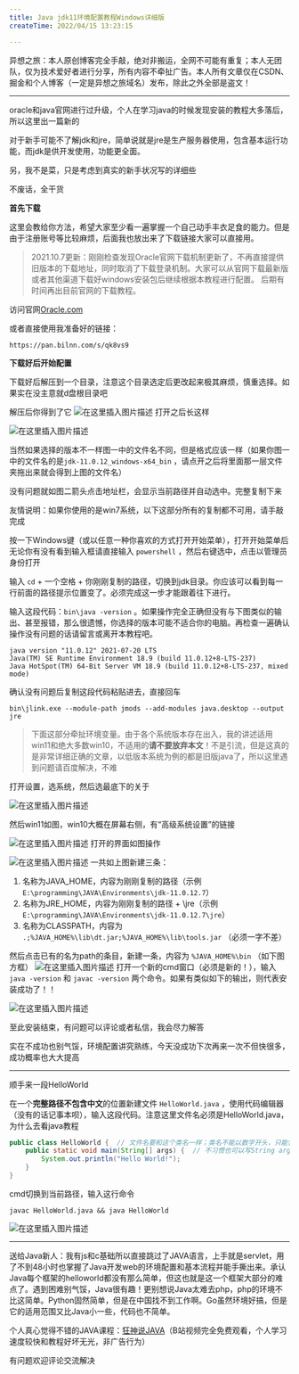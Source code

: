 ```yaml
---
title: Java jdk11环境配置教程Windows详细版
createTime: 2022/04/15 13:23:15

---
```


异想之旅：本人原创博客完全手敲，绝对非搬运，全网不可能有重复；本人无团队，仅为技术爱好者进行分享，所有内容不牵扯广告。本人所有文章仅在CSDN、掘金和个人博客（一定是异想之旅域名）发布，除此之外全部是盗文！


---

oracle和java官网进行过升级，个人在学习java的时候发现安装的教程大多落后，所以这里出一篇新的

对于新手可能不了解jdk和jre，简单说就是jre是生产服务器使用，包含基本运行功能，而jdk是供开发使用，功能更全面。

另，我不是菜，只是考虑到真实的新手状况写的详细些

不废话，全干货

**首先下载**

这里会教给你方法，希望大家至少看一遍掌握一个自己动手丰衣足食的能力。但是由于注册账号等比较麻烦，后面我也放出来了下载链接大家可以直接用。

> 2021.10.7更新：刚刚检查发现Oracle官网下载机制更新了，不再直接提供旧版本的下载地址，同时取消了下载登录机制。大家可以从官网下载最新版或者其他渠道下载好windows安装包后继续根据本教程进行配置。
> 后期有时间再出目前官网的下载教程。

访问官网[Oracle.com
](https://www.oracle.com/)

或者直接使用我准备好的链接：

```
https://pan.bilnn.com/s/qk8vs9
```

**下载好后开始配置**

下载好后解压到一个目录，注意这个目录选定后更改起来极其麻烦，慎重选择。如果实在没主意就d盘根目录吧

解压后你得到了它
![在这里插入图片描述](../images/7a93065b6ac8de95e3a2d267d7beb898.png)
打开之后长这样

![在这里插入图片描述](../images/2e0e20dbf7d56e6c25c0412390b8d407.png)

当然如果选择的版本不一样图一中的文件名不同，但是格式应该一样（如果你图一中的文件名的是`jdk-11.0.12_windows-x64_bin` ，请点开之后将里面那一层文件夹拖出来就会得到上图的文件名）

没有问题就如图二箭头点击地址栏，会显示当前路径并自动选中。完整复制下来

友情说明：如果你使用的是win7系统，以下这部分所有的复制都不可用，请手敲完成

按一下Windows键（或以任意一种你喜欢的方式打开开始菜单），打开开始菜单后无论你有没有看到输入框请直接输入 `powershell` ，然后右键选中，点击以管理员身份打开

输入 `cd` + 一个空格 + 你刚刚复制的路径，切换到jdk目录。你应该可以看到每一行前面的路径提示位置变了。必须完成这一步才能跟着往下进行。

输入这段代码：`bin\java -version` 。如果操作完全正确但没有与下图类似的输出、甚至报错，那么很遗憾，你选择的版本可能不适合你的电脑。再检查一遍确认操作没有问题的话请留言或离开本教程吧。

```
java version "11.0.12" 2021-07-20 LTS
Java(TM) SE Runtime Environment 18.9 (build 11.0.12+8-LTS-237)
Java HotSpot(TM) 64-Bit Server VM 18.9 (build 11.0.12+8-LTS-237, mixed mode)
```

确认没有问题后复制这段代码粘贴进去，直接回车

```
bin\jlink.exe --module-path jmods --add-modules java.desktop --output jre
```

> 下面这部分牵扯环境变量。由于各个系统版本存在出入，我的讲述适用win11和绝大多数win10，不适用的**请不要放弃本文**！不是引流，但是这真的是非常详细正确的文章，以低版本系统为例的都是旧版java了，所以这里遇到问题请百度解决，不难

打开设置，选系统，然后选最底下的关于

![在这里插入图片描述](../images/e42d4ceadeb0aec18473098be3318963.png)

然后win11如图，win10大概在屏幕右侧，有“高级系统设置”的链接

![在这里插入图片描述](../images/591f1bd77968c86b65fdf9ea703dcf59.png)
打开的界面如图操作

![在这里插入图片描述](../images/b76fb7b1057bb4ba3818cf93074593d3.png)
一共如上图新建三条：

 1. 名称为JAVA_HOME，内容为刚刚复制的路径（示例 `E:\programming\JAVA\Environments\jdk-11.0.12.7`）
 2. 名称为JRE_HOME，内容为刚刚复制的路径 + \jre（示例 `E:\programming\JAVA\Environments\jdk-11.0.12.7\jre`）
 3. 名称为CLASSPATH，内容为 `.;%JAVA_HOME%\lib\dt.jar;%JAVA_HOME%\lib\tools.jar` （必须一字不差）

然后点击已有的名为path的条目，新建一条，内容为 `%JAVA_HOME%\bin` （如下图方框）
![在这里插入图片描述](../images/04d80ddc8a50602eb4f86ff54fd26899.png)
打开一个新的cmd窗口（必须是新的！），输入 `java -version` 和 `javac -version` 两个命令。如果有类似如下的输出，则代表安装成功了！！

![在这里插入图片描述](../images/9e77f4a6e81f537971f39dca4853450b.png)

至此安装结束，有问题可以评论或者私信，我会尽力解答

实在不成功也别气馁，环境配置讲究熟练，今天没成功下次再来一次不但快很多，成功概率也大大提高

---

顺手来一段HelloWorld

在一个**完整路径不包含中文**的位置新建文件 `HelloWorld.java` ，使用代码编辑器（没有的话记事本呗），输入这段代码。注意这里文件名必须是HelloWorld.java，为什么去看java教程

```java
public class HelloWorld {  // 文件名要和这个类名一样；类名不能以数字开头，只能包含字母数字下划线
    public static void main(String[] args) {  // 不习惯也可以写String args[]
        System.out.println("Hello World!");
    }
}
```

cmd切换到当前路径，输入这行命令

```
javac HelloWorld.java && java HelloWorld
```

![在这里插入图片描述](../images/fd9aaac94b18df92d9ff086effdb5fd7.png)

---

送给Java新人：我有js和c基础所以直接跳过了JAVA语言，上手就是servlet，用了不到48小时也掌握了Java开发web的环境配置和基本流程并能手撕出来。承认Java每个框架的helloworld都没有那么简单，但这也就是这一个框架大部分的难点了。遇到困难别气馁，Java很有趣！更别想说Java太难去php，php的环境不比这简单。Python固然简单，但是在中国找不到工作啊。Go虽然环境好搞，但是它的适用范围又比Java小一些，代码也不简单。

个人真心觉得不错的JAVA课程：[狂神说JAVA](https://space.bilibili.com/95256449/channel/detail?cid=146244)（B站视频完全免费观看，个人学习速度较快和教程好坏无光，非广告行为）

有问题欢迎评论交流解决
